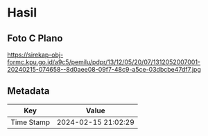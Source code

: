 # Hasil

## Foto C Plano

https://sirekap-obj-formc.kpu.go.id/a9c5/pemilu/pdpr/13/12/05/20/07/1312052007001-20240215-074658--8d0aee08-09f7-48c9-a5ce-03dbcbe47df7.jpg


## Metadata

| Key        | Value               |
| ---------- | ------------------- |
| Time Stamp | 2024-02-15 21:02:29 |



